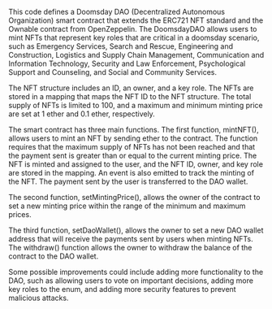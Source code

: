 This code defines a Doomsday DAO (Decentralized Autonomous Organization) smart contract that extends the ERC721 NFT standard and the Ownable contract from OpenZeppelin. The DoomsdayDAO allows users to mint NFTs that represent key roles that are critical in a doomsday scenario, such as Emergency Services, Search and Rescue, Engineering and Construction, Logistics and Supply Chain Management, Communication and Information Technology, Security and Law Enforcement, Psychological Support and Counseling, and Social and Community Services.

The NFT structure includes an ID, an owner, and a key role. The NFTs are stored in a mapping that maps the NFT ID to the NFT structure. The total supply of NFTs is limited to 100, and a maximum and minimum minting price are set at 1 ether and 0.1 ether, respectively.

The smart contract has three main functions. The first function, mintNFT(), allows users to mint an NFT by sending ether to the contract. The function requires that the maximum supply of NFTs has not been reached and that the payment sent is greater than or equal to the current minting price. The NFT is minted and assigned to the user, and the NFT ID, owner, and key role are stored in the mapping. An event is also emitted to track the minting of the NFT. The payment sent by the user is transferred to the DAO wallet.

The second function, setMintingPrice(), allows the owner of the contract to set a new minting price within the range of the minimum and maximum prices.

The third function, setDaoWallet(), allows the owner to set a new DAO wallet address that will receive the payments sent by users when minting NFTs. The withdraw() function allows the owner to withdraw the balance of the contract to the DAO wallet.

Some possible improvements could include adding more functionality to the DAO, such as allowing users to vote on important decisions, adding more key roles to the enum, and adding more security features to prevent malicious attacks.